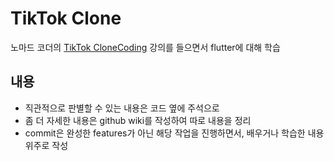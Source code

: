 # TikTok Clone
노마드 코더의 [TikTok CloneCoding](https://nomadcoders.co/tiktok-clone/lectures) 강의를 들으면서 flutter에 대해 학습


## 내용
- 직관적으로 판별할 수 있는 내용은 코드 옆에 주석으로 
- 좀 더 자세한 내용은 github wiki를 작성하여 따로 내용을 정리
- commit은 완성한 features가 아닌 해당 작업을 진행하면서, 배우거나 학습한 내용 위주로 작성